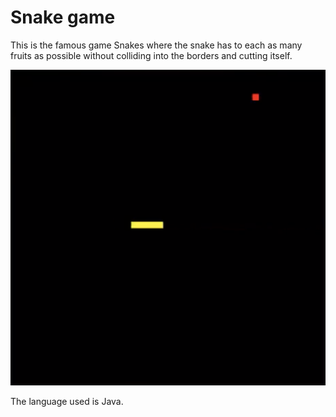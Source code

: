# Snake game

This is the famous game Snakes where the snake has to each as many fruits as possible without colliding into the borders and cutting itself.

![The snake game image](images/Screenshot%202019-05-10%20at%2010.53.16%20PM.png)

The language used is Java.

